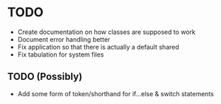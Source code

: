 # TODO #
* Create documentation on how classes are supposed to work
* Document error handling better
* Fix application so that there is actually a default shared
* Fix tabulation for system files

## TODO (Possibly) ##
* Add some form of token/shorthand for if...else & switch statements